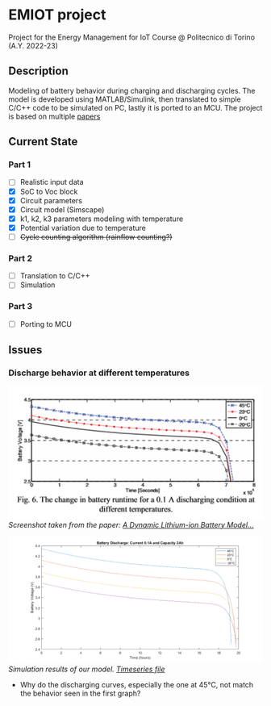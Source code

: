 # EMIOT project
Project for the Energy Management for IoT Course @ Politecnico di Torino (A.Y. 2022-23)

## Description
Modeling of battery behavior during charging and discharging cycles. The model is developed using MATLAB/Simulink, then translated to simple C/C++ code to be simulated on PC, lastly it is ported to an MCU. The project is based on multiple [papers](Papers)

## Current State

### Part 1
- [ ] Realistic input data 
- [x] SoC to Voc block
- [x] Circuit parameters
- [x] Circuit model (Simscape)
- [x] k1, k2, k3 parameters modeling with temperature
- [x] Potential variation due to temperature
- [ ] ~~Cycle counting algorithm (rainflow counting?)~~

### Part 2
- [ ] Translation to C/C++
- [ ] Simulation

### Part 3

- [ ] Porting to MCU

## Issues

### Discharge behavior at different temperatures

![](./Docs/img/DischargeTime_DifferentTemperatures_PAPER.png)
*Screenshot taken from the paper: [A Dynamic Lithium-ion Battery Model...](./Papers/A_dynamic_lithium-ion_battery_model_considering_the_effects_of_temperature_and_capacity_fading.pdf)*

![](./Docs/img/DischargeTime_DifferentTemperatures.png)
*Simulation results of our model. [Timeseries file](./Docs/SimulationResults.mat)*

- Why do the discharging curves, especially the one at 45°C, not match the behavior seen in the first graph? 





